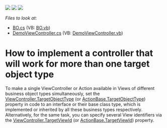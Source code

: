 <!-- default badges list -->
![](https://img.shields.io/endpoint?url=https://codecentral.devexpress.com/api/v1/VersionRange/134576308/21.2.3%2B)
[![](https://img.shields.io/badge/Open_in_DevExpress_Support_Center-FF7200?style=flat-square&logo=DevExpress&logoColor=white)](https://supportcenter.devexpress.com/ticket/details/E1797)
[![](https://img.shields.io/badge/📖_How_to_use_DevExpress_Examples-e9f6fc?style=flat-square)](https://docs.devexpress.com/GeneralInformation/403183)
<!-- default badges end -->
<!-- default file list -->
*Files to look at*:

* [BO.cs](./CS/WinWebSolution.Module/BO.cs) (VB: [BO.vb](./VB/WinWebSolution.Module/BO.vb))
* [DemoViewController.cs](./CS/WinWebSolution.Module/DemoViewController.cs) (VB: [DemoViewController.vb](./VB/WinWebSolution.Module/DemoViewController.vb))
<!-- default file list end -->
# How to implement a controller that will work for more than one target object type


To make a single ViewController or Action available in Views of different business object types simultaneously, set the [ViewController.TargetObjectType](https://docs.devexpress.com/eXpressAppFramework/DevExpress.ExpressApp.ViewController.TargetObjectType) (or [ActionBase.TargetObjectType](https://docs.devexpress.com/eXpressAppFramework/DevExpress.ExpressApp.Actions.ActionBase.TargetObjectType)) property in code to an interface or their base class type, which is implemented or inherited by all these business types respectively. Alternatively, for the same task, you can specify several View identifiers via the [ViewController.TargetViewId](https://docs.devexpress.com/eXpressAppFramework/DevExpress.ExpressApp.ViewController.TargetViewId)  (or [ActionBase.TargetViewId](https://docs.devexpress.com/eXpressAppFramework/DevExpress.ExpressApp.Actions.ActionBase.TargetViewId)) property.
